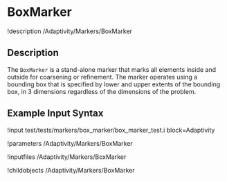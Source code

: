 
# BoxMarker
!description /Adaptivity/Markers/BoxMarker

## Description
The `BoxMarker` is a stand-alone marker that marks all
elements inside and outside for coarsening or refinement. The marker
operates using a bounding box that is specified by lower and upper
extents of the bounding box, in 3 dimensions regardless of the
dimensions of the problem.

## Example Input Syntax
!input test/tests/markers/box_marker/box_marker_test.i block=Adaptivity

!parameters /Adaptivity/Markers/BoxMarker

!inputfiles /Adaptivity/Markers/BoxMarker

!childobjects /Adaptivity/Markers/BoxMarker

